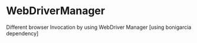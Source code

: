 # WebDriverManager
Different browser Invocation by using WebDriver Manager [using bonigarcia dependency]
